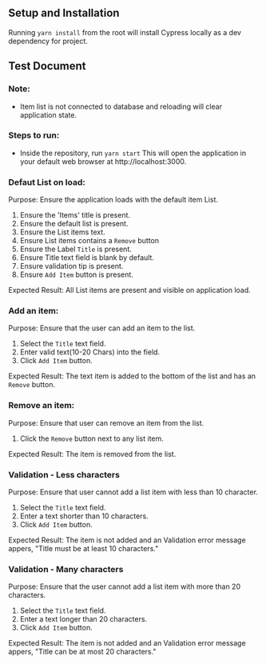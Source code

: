 ## Setup and Installation
Running `yarn install` from the root will install Cypress locally as a dev dependency for project.

## Test Document

### Note:
- Item list is not connected to database and reloading will clear application state.

### Steps to run:
- Inside the repository, run `yarn start`
This will open the application in your default web browser at http://localhost:3000.

### Defaut List on load:
Purpose: Ensure the application loads with the default item List.
1. Ensure the 'Items' title is present.
2. Ensure the default list is present. 
3. Ensure the List items text.
4. Ensure List items contains a `Remove` button
5. Ensure the Label `Title` is present.
6. Ensure Title text field is blank by default.
7. Ensure validation tip is present.
8. Ensure `Add Item` button is present.

Expected Result: All List items are present and visible on application load.

### Add an item:
Purpose: Ensure that the user can add an item to the list.
1. Select the `Title` text field.
2. Enter valid text(10-20 Chars) into the field.
3. Click `Add Item` button.

Expected Result: The text item is added to the bottom of the list and has an `Remove` button.

### Remove an item:
Purpose: Ensure that user can remove an item from the list.
1. Click the `Remove` button next to any list item.

Expected Result: The item is removed from the list.

### Validation - Less characters
Purpose: Ensure that user cannot add a list item with less than 10 character.
1. Select the `Title` text field.
2. Enter a text shorter than 10 characters.
3. Click `Add Item` button.

Expected Result: The item is not added and an Validation error message appers, "Title must be at least 10 characters."

### Validation - Many characters
Purpose: Ensure that the user cannot add a list item with more than 20 characters.
1. Select the `Title` text field.
2. Enter a text longer than 20 characters.
3. Click `Add Item` button.

Expected Result: The item is not added and an Validation error message appers, "Title can be at most 20 characters."
